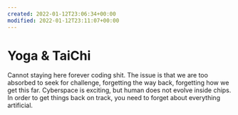 ```yaml
---
created: 2022-01-12T23:06:34+00:00
modified: 2022-01-12T23:11:07+00:00
---
```


# Yoga & TaiChi

Cannot staying here forever coding shit. The issue is that we are too absorbed to seek for challenge, forgetting the way back, forgetting how we get this far.
Cyberspace is exciting, but human does not evolve inside chips. In order to get things back on track, you need to forget about everything artificial.
